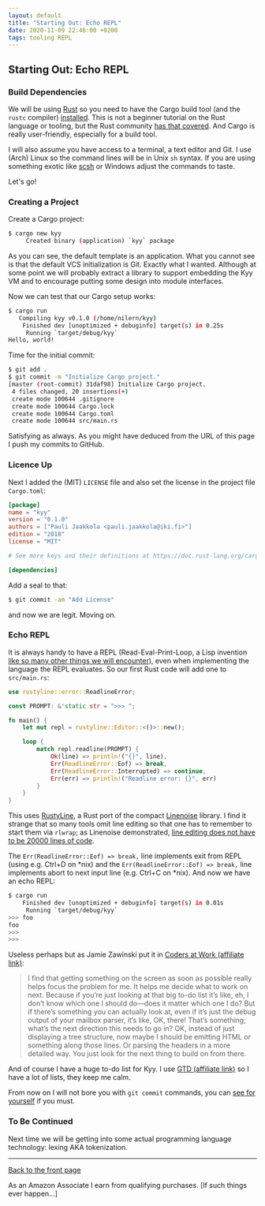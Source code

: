 ```yaml
---
layout: default
title: "Starting Out: Echo REPL"
date: 2020-11-09 22:46:00 +0200
tags: tooling REPL
---
```


## Starting Out: Echo REPL

### Build Dependencies

We will be using [Rust](rust-lang.org/) so you need to have the Cargo build tool
(and the `rustc` compiler) [installed](https://www.rust-lang.org/tools/install).
This is not a beginner tutorial on the Rust language or tooling, but the Rust
community [has that covered](https://www.rust-lang.org/learn). And Cargo is
really user-friendly, especially for a build tool.

I will also assume you have access to a terminal, a text editor and Git. I use
(Arch) Linux so the command lines will be in Unix `sh` syntax. If you are using
something exotic like [scsh](https://scsh.net/) or Windows adjust the commands
to taste.

Let's go!

### Creating a Project

Create a Cargo project:

```sh
$ cargo new kyy
     Created binary (application) `kyy` package
```

As you can see, the default template is an application. What you cannot see is
that the default VCS initialization is Git. Exactly what I wanted. Although at
some point we will probably extract a library to support embedding the Kyy VM
and to encourage putting some design into module interfaces.

Now we can test that our Cargo setup works:

```sh
$ cargo run
   Compiling kyy v0.1.0 (/home/nilern/kyy)
    Finished dev [unoptimized + debuginfo] target(s) in 0.25s
     Running `target/debug/kyy`
Hello, world!
```

Time for the initial commit:

```sh
$ git add .
$ git commit -m "Initialize Cargo project."
[master (root-commit) 31daf98] Initialize Cargo project.
 4 files changed, 20 insertions(+)
 create mode 100644 .gitignore
 create mode 100644 Cargo.lock
 create mode 100644 Cargo.toml
 create mode 100644 src/main.rs
```

Satisfying as always. As you might have deduced from the URL of this page I push my
commits to GitHub.

### Licence Up

Next I added the (MIT) `LICENSE` file and also set the license in the project file `Cargo.toml`:

```toml
[package]
name = "kyy"
version = "0.1.0"
authors = ["Pauli Jaakkola <pauli.jaakkola@iki.fi>"]
edition = "2018"
license = "MIT"

# See more keys and their definitions at https://doc.rust-lang.org/cargo/reference/manifest.html

[dependencies]
```

Add a seal to that:

```sh
$ git commit -am "Add License"
```

and now we are legit. Moving on.

### Echo REPL

It is always handy to have a REPL (Read-Eval-Print-Loop, a Lisp invention
[like so many other things we will encounter](https://en.wikipedia.org/wiki/Lisp_(programming_language)#Language_innovations)),
even when implementing the language the REPL evaluates. So our first Rust code will add one
to `src/main.rs`:

```rust
use rustyline::error::ReadlineError;

const PROMPT: &'static str = ">>> ";

fn main() {
    let mut repl = rustyline::Editor::<()>::new();

    loop {
        match repl.readline(PROMPT) {
            Ok(line) => println!("{}", line),
            Err(ReadlineError::Eof) => break,
            Err(ReadlineError::Interrupted) => continue,
            Err(err) => println!("Readline error: {}", err)
        }
    }
}
```

This uses [RustyLine](https://crates.io/crates/rustyline/), a Rust port of the compact
[Linenoise](https://github.com/antirez/linenoise) library. I find it strange that so
many tools omit line editing so that one has to remember to start them via `rlwrap`;
as Linenoise demonstrated,
[line editing does not have to be 20000 lines of code](https://github.com/antirez/linenoise#can-a-line-editing-library-be-20k-lines-of-code).

The `Err(ReadlineError::Eof) => break,` line implements exit from REPL (using e.g.
Ctrl+D on *nix) and the `Err(ReadlineError::Eof) => break,` line implements abort
to next input line (e.g. Ctrl+C on *nix). And now we have an echo REPL:

```sh
$ cargo run
    Finished dev [unoptimized + debuginfo] target(s) in 0.01s
     Running `target/debug/kyy`
>>> foo
foo
>>>
>>>
```

Useless perhaps but as Jamie Zawinski put it in [Coders at Work (affiliate link)](https://www.amazon.com/gp/product/1430219483/ref=as_li_tl?ie=UTF8&tag=deepbeginning-20&camp=1789&creative=9325&linkCode=as2&creativeASIN=1430219483&linkId=df4feafb8ee088aa3c4f20601a61661e):

> I find that getting something on the screen as soon as possible really helps focus the problem for me.
> It helps me decide what to work on next. Because if you’re just looking at that big to-do list it’s like,
> eh, I don’t know which one I should do—does it matter which one I do? But if there’s something you can
> actually look at, even if it’s just the debug output of your mailbox parser, it’s like, OK, there!
> That’s something; what’s the next direction this needs to go in? OK, instead of just displaying a
> tree structure, now maybe I should be emitting HTML or something along those lines. Or parsing the
> headers in a more detailed way. You just look for the next thing to build on from there.

And of course I have a huge to-do list for Kyy. I use [GTD (affiliate link)](https://www.amazon.com/gp/product/0143126563/ref=as_li_tl?ie=UTF8&tag=deepbeginning-20&camp=1789&creative=9325&linkCode=as2&creativeASIN=0143126563&linkId=dc0c2b4e0a932a14435eeb27f521688f)
so I have a lot of lists, they keep me calm.

From now on I will not bore you with `git commit` commands, you can
[see for yourself](https://github.com/nilern/Kyy/commits/master) if you must.

### To Be Continued

Next time we will be getting into some actual programming language technology:
lexing AKA tokenization.

---

[Back to the front page](/Kyy/)

As an Amazon Associate I earn from qualifying purchases. [If such things ever happen...]


